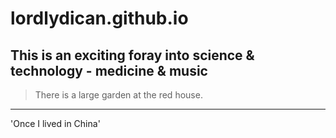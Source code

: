 # lordlydican.github.io

## This is an exciting foray into science & technology - medicine & music

> There is a large garden at the red house.

----------------

'Once I lived in China'

